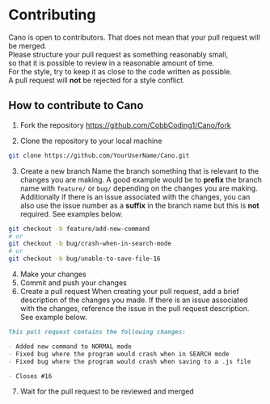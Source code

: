 
# Contributing
Cano is open to contributors. That does not mean that your pull request will be merged. \
Please structure your pull request as something reasonably small, \
so that it is possible to review in a reasonable amount of time. \
For the style, try to keep it as close to the code written as possible. \
A pull request will <b>not</b> be rejected for a style conflict.

## How to contribute to Cano
1. Fork the repository
https://github.com/CobbCoding1/Cano/fork 

2. Clone the repository to your local machine
```sh
git clone https://github.com/YourUserName/Cano.git
```

3. Create a new branch
Name the branch something that is relevant to the changes you are making.
A good example would be to <b>prefix</b> the branch name with `feature/` or `bug/` depending on the changes you are making. Additionally if there is an issue associated with the changes, you can also use the issue number as a <b>suffix</b> in the branch name but this is <b>not</b> required. See examples below. 
```sh
git checkout -b feature/add-new-command
# or
git checkout -b bug/crash-when-in-search-mode
# or
git checkout -b bug/unable-to-save-file-16
```

4. Make your changes
5. Commit and push your changes
6. Create a pull request
When creating your pull request, add a brief description of the changes you made. If there is an issue associated with the changes, reference the issue in the pull request description. See example below.
```md
This pull request contains the following changes:

- Added new command to NORMAL mode
- Fixed bug where the program would crash when in SEARCH mode
- Fixed bug where the program would crash when saving to a .js file

- Closes #16
```

7. Wait for the pull request to be reviewed and merged



